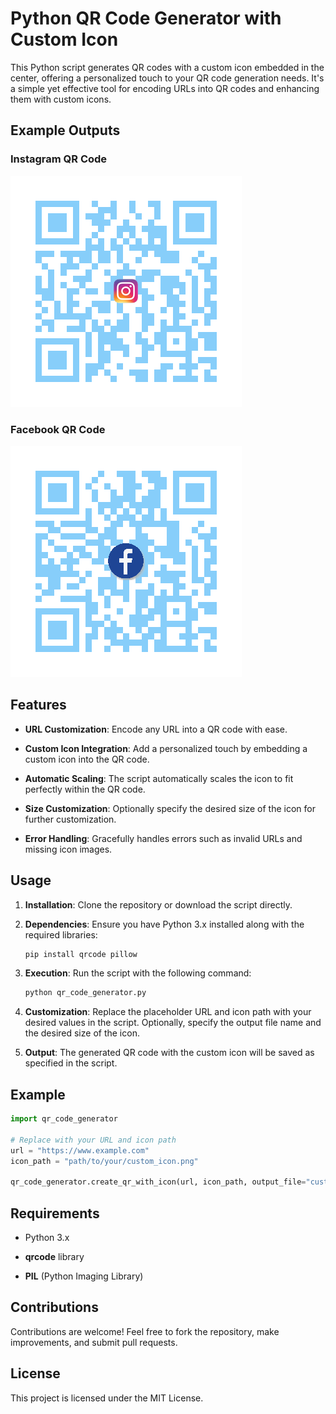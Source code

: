 Python QR Code Generator with Custom Icon
=========================================

This Python script generates QR codes with a custom icon embedded in the center, offering a personalized touch to your QR code generation needs. It's a simple yet effective tool for encoding URLs into QR codes and enhancing them with custom icons.

## Example Outputs

### Instagram QR Code
![Instagram QR Code](results/insta_qr.png)

### Facebook QR Code
![Facebook QR Code](results/facebook_qr_code.png)

Features
--------

*   **URL Customization**: Encode any URL into a QR code with ease.
    
*   **Custom Icon Integration**: Add a personalized touch by embedding a custom icon into the QR code.
    
*   **Automatic Scaling**: The script automatically scales the icon to fit perfectly within the QR code.
    
*   **Size Customization**: Optionally specify the desired size of the icon for further customization.
    
*   **Error Handling**: Gracefully handles errors such as invalid URLs and missing icon images.
    
## Usage
1. **Installation**: Clone the repository or download the script directly.

2. **Dependencies**: Ensure you have Python 3.x installed along with the required libraries:
    ```bash
    pip install qrcode pillow
    ```

3. **Execution**: Run the script with the following command:
    ```bash
    python qr_code_generator.py
    ```

4. **Customization**: Replace the placeholder URL and icon path with your desired values in the script. Optionally, specify the output file name and the desired size of the icon.

5. **Output**: The generated QR code with the custom icon will be saved as specified in the script.

Example
-------

```python
import qr_code_generator

# Replace with your URL and icon path
url = "https://www.example.com"
icon_path = "path/to/your/custom_icon.png"

qr_code_generator.create_qr_with_icon(url, icon_path, output_file="custom_qr_code.png", icon_size=(100, 100))
```

Requirements
------------

*   Python 3.x
    
*   **qrcode** library
    
*   **PIL** (Python Imaging Library)
    

Contributions
-------------

Contributions are welcome! Feel free to fork the repository, make improvements, and submit pull requests.

License
-------

This project is licensed under the MIT License.
